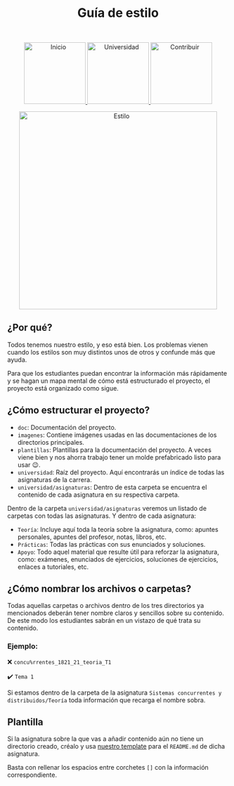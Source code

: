 <h1 align="center"> Guía de estilo </h1> <br>
<p align="center">
          <a 		href="https://github.com/Stuja/stuja/tree/master">
  <img alt="Inicio" title="Inicio" src="https://github.com/Stuja/stuja/blob/master/imagenes/boton-inicio.png" width="140">
  </a>
      <a 		href="https://github.com/Stuja/stuja/tree/master/universidad">
  <img alt="Universidad" title="Universidad" src="https://github.com/Stuja/stuja/blob/master/imagenes/boton-universidad.png" width="140">
  </a>
        <a 		href="https://github.com/Stuja/stuja/tree/master/doc/CONTRIBUIR.md">
  <img alt="Contribuir" title="Contribuir" src="https://github.com/Stuja/stuja/blob/master/imagenes/boton-contribuir.png" width="140">
  </a>
</p>
<p align="center">
    <img alt="Estilo" title="Estilo" src="https://github.com/Stuja/stuja/blob/master/imagenes/estilo.png" width="450">
</p>




## ¿Por qué?

Todos tenemos nuestro estilo, y eso está bien. Los problemas vienen cuando los estilos son muy distintos unos de otros y confunde más que ayuda. 

Para que los estudiantes puedan encontrar la información más rápidamente y se hagan un mapa mental de cómo está estructurado el proyecto, el proyecto está organizado como sigue. 



## ¿Cómo estructurar el proyecto?

- `doc`: Documentación del proyecto. 
- `imagenes`: Contiene imágenes usadas en las documentaciones de los directorios principales. 
- `plantillas`: Plantillas para la documentación del proyecto. A veces viene bien y nos ahorra trabajo tener un molde prefabricado listo para usar 😉. 
- `universidad`: Raíz del proyecto. Aquí encontrarás un índice de todas las asignaturas de la carrera. 
- `universidad/asignaturas`: Dentro de esta carpeta se encuentra el contenido de cada asignatura en su respectiva carpeta. 



Dentro de la carpeta `universidad/asignaturas` veremos un listado de carpetas con todas las asignaturas. Y dentro de cada asignatura: 

- `Teoría`: Incluye aquí toda la teoría sobre la asignatura, como: apuntes personales, apuntes del profesor, notas, libros, etc.
- `Prácticas`: Todas las prácticas con sus enunciados y soluciones. 
- `Apoyo`:  Todo aquel material que resulte útil para reforzar la asignatura, como: exámenes, enunciados de ejercicios, soluciones de ejercicios, enlaces a tutoriales, etc. 



## ¿Cómo nombrar los archivos o carpetas?

Todas aquellas carpetas o archivos dentro de los tres directorios ya mencionados deberán tener nombre claros y sencillos sobre su contenido. De este modo los estudiantes sabrán en un vistazo de qué trata su contenido. 

### Ejemplo:

❌  `concu%rrentes_1821_21_teoria_T1`

✔️ `Tema 1`

Si estamos dentro de la carpeta de la asignatura `Sistemas concurrentes y distribuidos/Teoría` toda información que recarga el nombre sobra. 



## Plantilla

Si la asignatura sobre la que vas a añadir contenido aún no tiene un directorio creado, créalo y usa [nuestro template](https://github.com/Stuja/stuja/blob/master/plantillas/README-PARA-ASIGNATURA.md) para el `README.md` de dicha asignatura. 

Basta con rellenar los espacios entre corchetes `[]` con la información correspondiente. 